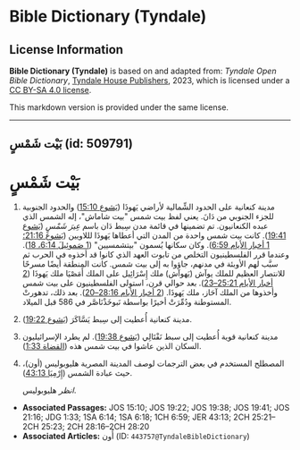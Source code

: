 # Bible Dictionary (Tyndale)

## License Information

**Bible Dictionary (Tyndale)** is based on and adapted from: _Tyndale Open Bible Dictionary_, [Tyndale House Publishers](https://tyndaleopenresources.com/), 2023, which is licensed under a [CC BY-SA 4.0 license](https://creativecommons.org/licenses/by-sa/4.0/legalcode.en).

This markdown version is provided under the same license.



--------------------------------

## بَيْت شَمْسٍ (id: 509791)

بَيْت شَمْسٍ
============

1. مدينة كنعانية على الحدود الشِّمالية لأراضي يَهوذَا ([يَشوع 15:10](https://ref.ly/Josh15:10)) والحدود الجنوبية للجزء الجنوبي من دَانَ. يعني لفظ بيت شمس "بيت شاماش"، إله الشمس الذي عبده الكنعانيون. تم تضمينها في قائمة مدن سِبط دَان باسم *عِيرَ شَمْسٍ* ([يَشوع 19:41](https://ref.ly/Josh19:41)). كانت بيت شمس واحدة من المدن التي أعطاها يَهوذَا لللاويين ([يَشوع 21:16؛](https://ref.ly/Josh21:16) [1 أخبار الأيام 6:59](https://ref.ly/1Chr6:59)). وكان سكانها يُسمون "بيتشمسيين" ([1 صَموئِيلَ 6:14، 18](https://ref.ly/1Sam6:14,1Sam6:18)). وعندما قرر الفلسطينيون التخلص من تابوت العهد الذي كانوا قد أخذوه في الحرب ثم سبَّب لهم الأوبئة في مدنهم، جاؤوا به إلى بيت شمس. كانت المنطقة أيضًا مسرحًا للانتصار العظيم للملك يوآش (يَهوآش) ملك إِسْرَائِيل على الملك أَمَصْيَا ملك يَهوذَا ([2 أخبار الأيام 25:21–23](https://ref.ly/2Chr25:21-2Chr25:23)). بعد حوالي قرن، استولى الفلسطينيون على بيت شمس وأخذوها من الملك آحَاز، ملك يَهوذَا. ([2 أخبار الأيام 28:16–20](https://ref.ly/2Chr28:16-2Chr28:20)). بعد ذلك، تدهورتْ المستوطنة ودُمِّرَتْ أخيرًا بواسطة نَبوخَذْنَاصَّر في 586 قبل الميلاد.
2. مدينة كنعانية أُعطيت إلى سِبط يَسَّاكَرَ ([يَشوع 19:22](https://ref.ly/Josh19:22)).
3. مدينة كنعانية قوية أُعطيت إلى سبط نَفْتَالِي ([يَشوع 19:38](https://ref.ly/Josh19:38)). لم يطرد الإسرائيليون السكان الذين عاشوا في بيت شمس هذه ([القضاة 1:33](https://ref.ly/Judg1:33)).
4. المصطلح المستخدم في بعض الترجمات لوصف المدينة المصرية هليوبوليس (أون)، حيث عبادة الشمس ([إِرْمِيَا 43:13](https://ref.ly/Jer43:13)).

    *انظر* هليوبوليس.

* **Associated Passages:** JOS 15:10; JOS 19:22; JOS 19:38; JOS 19:41; JOS 21:16; JDG 1:33; 1SA 6:14; 1SA 6:18; 1CH 6:59; JER 43:13; 2CH 25:21–2CH 25:23; 2CH 28:16–2CH 28:20
* **Associated Articles:** أُون (ID: `443757@TyndaleBibleDictionary`)


